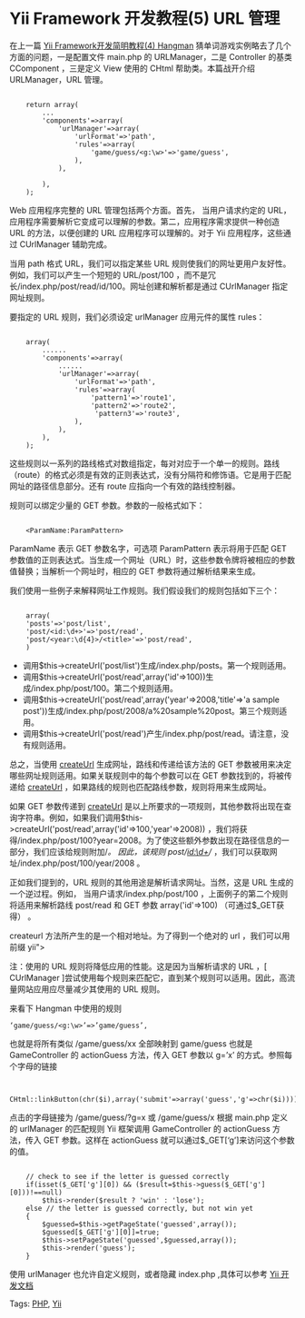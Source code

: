 # Yii Framework 开发教程(5) URL 管理

在上一篇 [Yii Framework开发简明教程(4) Hangman](guess-word-game.md) 猜单词游戏实例略去了几个方面的问题，一是配置文件 main.php 的 URLManager，二是 Controller 的基类 CComponent ，三是定义 View 使用的 CHtml 帮助类。本篇战开介绍 URLManager，URL 管理。

```

    return array(
    	...
    	'components'=>array(
    		'urlManager'=>array(
    			'urlFormat'=>'path',
    			'rules'=>array(
    				'game/guess/<g:\w>'=>'game/guess',
    			),
    		),
    
    	),
    );

```

Web 应用程序完整的 URL 管理包括两个方面。首先， 当用户请求约定的 URL，应用程序需要解析它变成可以理解的参数。第二，应用程序需求提供一种创造 URL 的方法，以便创建的 URL 应用程序可以理解的。对于 Yii 应用程序，这些通过 CUrlManager 辅助完成。

当用 path 格式 URL，我们可以指定某些 URL 规则使我们的网址更用户友好性。例如，我们可以产生一个短短的 URL/post/100 ，而不是冗长/index.php/post/read/id/100。网址创建和解析都是通过 CUrlManager 指定网址规则。

要指定的 URL 规则，我们必须设定 urlManager 应用元件的属性 rules：

```

    array(
        ......
        'components'=>array(
            ......
            'urlManager'=>array(
                'urlFormat'=>'path',
                'rules'=>array(
                    'pattern1'=>'route1',
                    'pattern2'=>'route2',
                     'pattern3'=>'route3',
                ),
            ),
        ),
    );

```

这些规则以一系列的路线格式对数组指定，每对对应于一个单一的规则。路线（route）的格式必须是有效的正则表达式，没有分隔符和修饰语。它是用于匹配网址的路径信息部分。还有 route 应指向一个有效的路线控制器。

规则可以绑定少量的 GET 参数。参数的一般格式如下：

```

    <ParamName:ParamPattern>

```

ParamName 表示 GET 参数名字，可选项 ParamPattern 表示将用于匹配 GET 参数值的正则表达式。当生成一个网址（URL）时，这些参数令牌将被相应的参数值替换；当解析一个网址时，相应的 GET 参数将通过解析结果来生成。

我们使用一些例子来解释网址工作规则。我们假设我们的规则包括如下三个：

```

    array(
    'posts'=>'post/list',
    'post/<id:\d+>'=>'post/read',
    'post/<year:\d{4}>/<title>'=>'post/read',
    )

```

  - 调用$this->createUrl('post/list')生成/index.php/posts。第一个规则适用。
  - 调用$this->createUrl('post/read',array('id'=>100))生成/index.php/post/100。第二个规则适用。
  - 调用$this->createUrl('post/read',array('year'=>2008,'title'=>'a sample post'))生成/index.php/post/2008/a%20sample%20post。第三个规则适用。
  - 调用$this->createUrl('post/read')产生/index.php/post/read。请注意，没有规则适用。

总之，当使用 [createUrl](tp://www.imobilebbs.com/wordpress/教程/yii-framework-开发教程) 生成网址，路线和传递给该方法的 GET  参数被用来决定哪些网址规则适用。如果关联规则中的每个参数可以在 GET 参数找到的，将被传递给 [createUrl](tp://www.imobilebbs.com/wordpress/教程/yii-framework-开发教程) ，如果路线的规则也匹配路线参数，规则将用来生成网址。

如果 GET 参数传递到 [createUrl](tp://www.imobilebbs.com/wordpress/教程/yii-framework-开发教程) 是以上所要求的一项规则，其他参数将出现在查询字符串。例如，如果我们调用$this->createUrl('post/read',array('id'=>100,'year'=>2008)) ，我们将获得/index.php/post/100?year=2008。为了使这些额外参数出现在路径信息的一部分，我们应该给规则附加/*。 因此，该规则 post/<id:\d+>/* ，我们可以获取网址/index.php/post/100/year/2008 。

正如我们提到的，URL 规则的其他用途是解析请求网址。当然，这是 URL 生成的一个逆过程。例如， 当用户请求/index.php/post/100 ，上面例子的第二个规则将适用来解析路线 post/read 和 GET 参数 array('id'=>100) （可通过$_GET获得） 。

createurl 方法所产生的是一个相对地址。为了得到一个绝对的 url ，我们可以用前缀 yii">

注：使用的 URL 规则将降低应用的性能。这是因为当解析请求的 URL ，[ CUrlManager ]尝试使用每个规则来匹配它，直到某个规则可以适用。因此，高流量网站应用应尽量减少其使用的 URL 规则。

来看下 Hangman 中使用的规则

    ‘game/guess/<g:\w>’=>’game/guess’,

也就是将所有类似 /game/guess/xx 全部映射到 game/guess 也就是 GameController 的 actionGuess 方法，传入 GET 参数以 g=’x’ 的方式。参照每个字母的链接

```

    CHtml::linkButton(chr($i),array('submit'=>array('guess','g'=>chr($i))));

```

点击的字母链接为 /game/guess/?g=x 或 /game/guess/x 根据 main.php 定义的 urlManager 的匹配规则 Yii 框架调用 GameController  的 actionGuess 方法，传入 GET 参数。这样在 actionGuess 就可以通过$_GET[‘g’]来访问这个参数的值。

```

    // check to see if the letter is guessed correctly
    if(isset($_GET['g'][0]) && ($result=$this->guess($_GET['g'][0]))!==null)
    	$this->render($result ? 'win' : 'lose');
    else // the letter is guessed correctly, but not win yet
    {
    	$guessed=$this->getPageState('guessed',array());
    	$guessed[$_GET['g'][0]]=true;
    	$this->setPageState('guessed',$guessed,array());
    	$this->render('guess');
    }

```

使用 urlManager 也允许自定义规则，或者隐藏 index.php ,具体可以参考 [Yii 开发文档](http://www.imobilebbs.com/wordpress/教程/yii-framework-开发教程)

Tags: [PHP](http://www.imobilebbs.com/wordpress/archives/tag/php), [Yii](http://www.imobilebbs.com/wordpress/archives/tag/yii)
